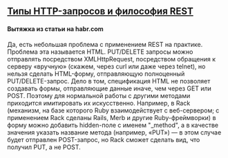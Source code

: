 ## [Типы HTTP-запросов и философия REST](https://habr.com/ru/post/50147/)
#### Вытяжка из статьи на habr.com
Да, есть небольшая проблема с применением REST на практике.
Проблема эта называется HTML. PUT/DELETE запросы можно отправлять посредством XMLHttpRequest, посредством обращения к серверу «вручную» (скажем, через curl или даже через telnet), но нельзя сделать HTML-форму, отправляющую полноценный PUT/DELETE-запрос.
Дело в том, спецификация HTML не позволяет создавать формы,
 отправляющие данные иначе, чем через GET или POST.
Поэтому для нормальной работы с другими методами приходится имитировать их искусственно. Например, в Rack (механизм, на базе которого Ruby взаимодействует с веб-сервером;
 с применением Rack сделаны Rails, Merb и другие Ruby-фреймворки) в форму можно добавить hidden-поле с именем "_method", а в качестве значения указать название метода (например, «PUT») — в этом случае будет отправлен POST-запрос, но Rack сможет сделать вид, что получил PUT, а не POST.